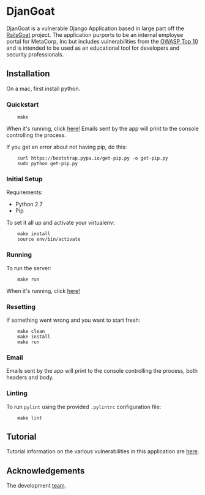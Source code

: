 # DjanGoat

DjanGoat is a vulnerable Django Application based in large part off the [RailsGoat](https://github.com/OWASP/railsgoat) project. The application purports to be an internal employee portal for MetaCorp, Inc but includes vulnerabilities from the [OWASP Top 10](https://www.owasp.org/index.php/Category:OWASP_Top_Ten_Project) and is intended to be used as an educational tool for developers and security professionals.

## Installation

On a mac, first install python.

### Quickstart

```
    make
```
When it's running, click [here!](http://127.0.0.1:8000/) Emails sent by the app will print to the console controlling the process.

If you get an error about not having pip, do this:

```
    curl https://bootstrap.pypa.io/get-pip.py -o get-pip.py
    sudo python get-pip.py
```

### Initial Setup

Requirements:

 - Python 2.7
 - Pip

To set it all up and activate your virtualenv:
```
    make install
    source env/bin/activate
```

### Running

To run the server:
```
    make run
```

When it's running, click [here!](http://127.0.0.1:8000/)

### Resetting

If something went wrong and you want to start fresh:
```
    make clean
    make install
    make run
```

### Email

Emails sent by the app will print to the console controlling the process, both headers and body.

### Linting

To run `pylint` using the provided `.pylintrc` configuration file:
```
    make lint
```

## Tutorial
Tutorial information on the various vulnerabilities in this application are [here](docs/home.md).

## Acknowledgements
The development [team](docs/acknowledgements.md).
